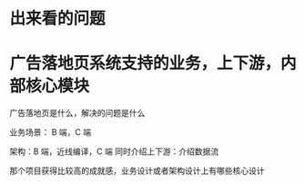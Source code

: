 

# 出来看的问题


# 广告落地页系统支持的业务，上下游，内部核心模块
广告落地页是什么，解决的问题是什么

业务场景： B 端，C 端

架构：B 端，近线编译，C 端
同时介绍上下游：介绍数据流

那个项目获得比较高的成就感，业务设计或者架构设计上有哪些核心设计